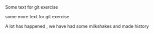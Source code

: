 
Some text for git exercise

some more text for git exercise

A lot has happened , we have had some milkshakes and made history

